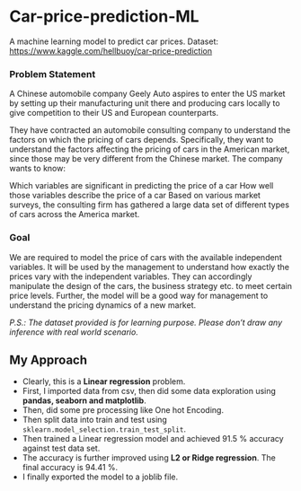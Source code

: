 # Car-price-prediction-ML
A machine learning model to predict car prices. Dataset: https://www.kaggle.com/hellbuoy/car-price-prediction

### Problem Statement

A Chinese automobile company Geely Auto aspires to enter the US market by setting up their manufacturing unit there and producing cars locally to give competition to their US and European counterparts.

They have contracted an automobile consulting company to understand the factors on which the pricing of cars depends. Specifically, they want to understand the factors affecting the pricing of cars in the American market, since those may be very different from the Chinese market. The company wants to know:

Which variables are significant in predicting the price of a car
How well those variables describe the price of a car
Based on various market surveys, the consulting firm has gathered a large data set of different types of cars across the America market.

### Goal

We are required to model the price of cars with the available independent variables. It will be used by the management to understand how exactly the prices vary with the independent variables. They can accordingly manipulate the design of the cars, the business strategy etc. to meet certain price levels. Further, the model will be a good way for management to understand the pricing dynamics of a new market.

*P.S.: The dataset provided is for learning purpose. Please don’t draw any inference with real world scenario.*

## My Approach
* Clearly, this is a **Linear regression** problem.
* First, I imported data from csv, then did some data exploration using **pandas, seaborn and matplotlib**.
* Then, did some pre processing like One hot Encoding.
* Then split data into train and test using `sklearn.model_selection.train_test_split`.
* Then trained a Linear regression model and achieved 91.5 % accuracy against test data set.
* The accuracy is further improved using **L2 or Ridge regression**. The final accuracy is 94.41 %.
* I finally exported the model to a joblib file.
